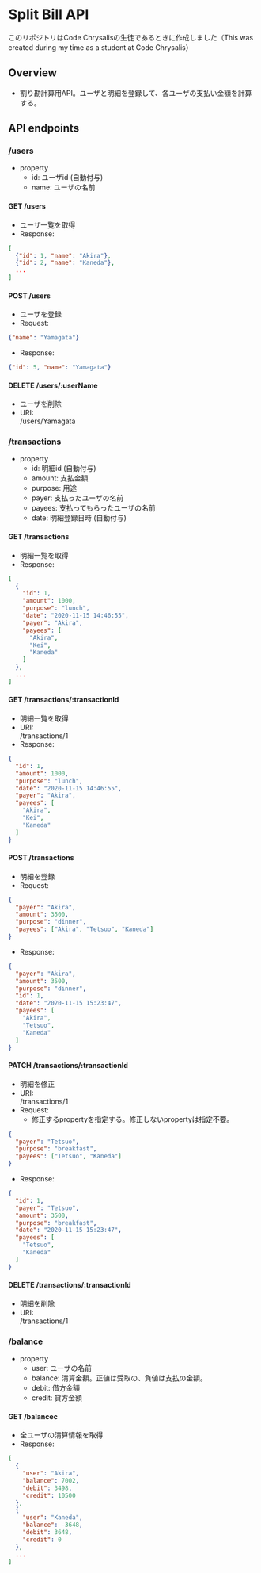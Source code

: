 # Split Bill API
このリポジトリはCode Chrysalisの生徒であるときに作成しました（This was created during my time as a student at Code Chrysalis）

## Overview

- 割り勘計算用API。ユーザと明細を登録して、各ユーザの支払い金額を計算する。

## API endpoints

### /users

- property
  - id: ユーザid (自動付与)
  - name: ユーザの名前

#### GET /users

- ユーザ一覧を取得
- Response:   
```json
[
  {"id": 1, "name": "Akira"},
  {"id": 2, "name": "Kaneda"},
  ...
]
```

#### POST /users

- ユーザを登録
- Request:  
```json
{"name": "Yamagata"}
```
- Response:
```json 
{"id": 5, "name": "Yamagata"}
```
#### DELETE /users/:userName

- ユーザを削除
- URI:  
/users/Yamagata

### /transactions

- property
  - id: 明細id (自動付与)
  - amount: 支払金額
  - purpose: 用途
  - payer: 支払ったユーザの名前
  - payees: 支払ってもらったユーザの名前
  - date: 明細登録日時 (自動付与)


#### GET /transactions

- 明細一覧を取得
- Response:   
```json
[  
  {
    "id": 1,
    "amount": 1000,
    "purpose": "lunch",
    "date": "2020-11-15 14:46:55",
    "payer": "Akira",
    "payees": [
      "Akira",
      "Kei",
      "Kaneda"
    ]
  },
  ...
]
```

#### GET /transactions/:transactionId

- 明細一覧を取得
- URI:  
/transactions/1
- Response:   
```json
{
  "id": 1,
  "amount": 1000,
  "purpose": "lunch",
  "date": "2020-11-15 14:46:55",
  "payer": "Akira",
  "payees": [
    "Akira",
    "Kei",
    "Kaneda"
  ]
}
```


#### POST /transactions

- 明細を登録
- Request:  
```json
{
  "payer": "Akira",
  "amount": 3500,
  "purpose": "dinner",
  "payees": ["Akira", "Tetsuo", "Kaneda"]
}
```
- Response: 
```json
{
  "payer": "Akira",
  "amount": 3500,
  "purpose": "dinner",
  "id": 1,
  "date": "2020-11-15 15:23:47",
  "payees": [
    "Akira",
    "Tetsuo",
    "Kaneda"
  ]
}
```


#### PATCH /transactions/:transactionId

- 明細を修正
- URI:  
/transactions/1
- Request:  
  - 修正するpropertyを指定する。修正しないpropertyは指定不要。
```json
{
  "payer": "Tetsuo",
  "purpose": "breakfast",
  "payees": ["Tetsuo", "Kaneda"]
}
```
- Response:  
```json
{
  "id": 1,
  "payer": "Tetsuo",
  "amount": 3500,
  "purpose": "breakfast",
  "date": "2020-11-15 15:23:47",
  "payees": [
    "Tetsuo",
    "Kaneda"
  ]
}
```
#### DELETE /transactions/:transactionId

- 明細を削除
- URI:  
/transactions/1

### /balance

- property
  - user: ユーサの名前
  - balance: 清算金額。正値は受取の、負値は支払の金額。
  - debit: 借方金額
  - credit: 貸方金額

#### GET /balancec

- 全ユーザの清算情報を取得
- Response:  
```json
[
  {
    "user": "Akira",
    "balance": 7002,
    "debit": 3498,
    "credit": 10500
  },
  {
    "user": "Kaneda",
    "balance": -3648,
    "debit": 3648,
    "credit": 0
  }, 
  ...
]
```